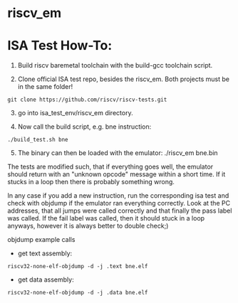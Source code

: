 # riscv_em

# ISA Test How-To:
1. Build riscv baremetal toolchain with the build-gcc toolchain script.

2. Clone official ISA test repo, besides the riscv_em. Both projects must be in the same folder!   
```console
git clone https://github.com/riscv/riscv-tests.git   
```

3. go into isa_test_env/riscv_em directory.

4. Now call the build script, e.g. bne instruction:
```console
./build_test.sh bne
```

5. The binary can then be loaded with the emulator:
./riscv_em bne.bin

The tests are modified such, that if everything goes well, the emulator should return
with an "unknown opcode" message within a short time. If it stucks in a loop then
there is probably something wrong.

In any case if you add a new instruction, run the corresponding isa test and check with
objdump if the emulator ran everything correctly. Look at the PC addresses, that all jumps were
called correctly and that finally the pass label was called. If the fail label was called, then
it should stuck in a loop anyways, however it is always better to double check;)

objdump example calls 
- get text assembly:  
```console
riscv32-none-elf-objdump -d -j .text bne.elf   
```

- get data assembly:  
```console
riscv32-none-elf-objdump -d -j .data bne.elf   
```


